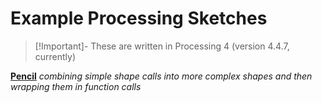 # Example Processing Sketches

> [!Important]-
> These are written in Processing 4 (version 4.4.7, currently)

[**Pencil**](https://github.com/joswald-khs/example-processing-sketches/blob/main/pencil.pde) _combining simple shape calls into more complex shapes and then wrapping them in function calls_
